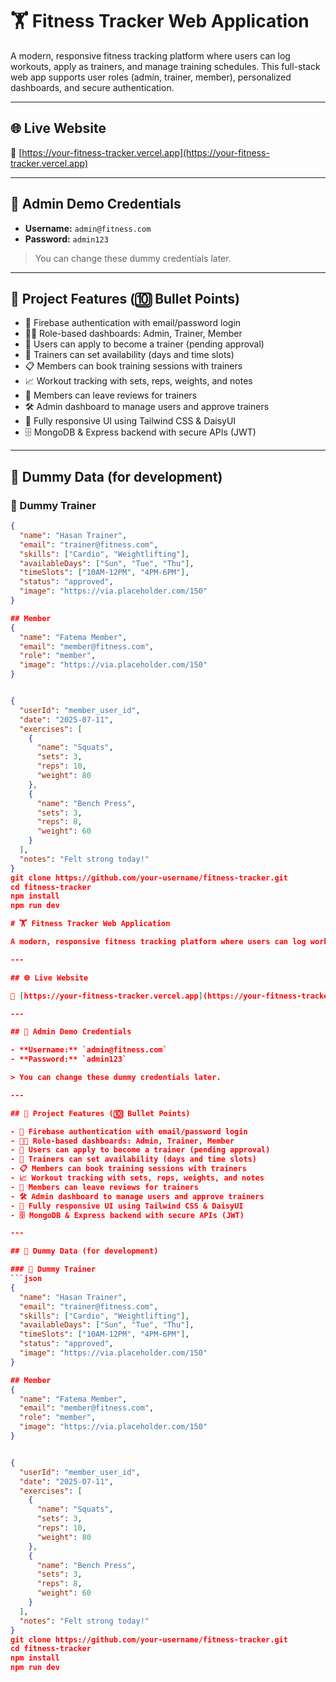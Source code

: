 # 🏋️ Fitness Tracker Web Application

A modern, responsive fitness tracking platform where users can log workouts, apply as trainers, and manage training schedules. This full-stack web app supports user roles (admin, trainer, member), personalized dashboards, and secure authentication.

---

## 🌐 Live Website

🔗 [https://your-fitness-tracker.vercel.app](https://your-fitness-tracker.vercel.app)

---

## 👤 Admin Demo Credentials

- **Username:** `admin@fitness.com`
- **Password:** `admin123`

> You can change these dummy credentials later.

---

## 🚀 Project Features (🔟 Bullet Points)

- 🔐 Firebase authentication with email/password login
- 🧑‍💼 Role-based dashboards: Admin, Trainer, Member
- 📝 Users can apply to become a trainer (pending approval)
- 📅 Trainers can set availability (days and time slots)
- 📋 Members can book training sessions with trainers
- 📈 Workout tracking with sets, reps, weights, and notes
- 💬 Members can leave reviews for trainers
- 🛠 Admin dashboard to manage users and approve trainers
- 📱 Fully responsive UI using Tailwind CSS & DaisyUI
- 🗄️ MongoDB & Express backend with secure APIs (JWT)

---

## 🧪 Dummy Data (for development)

### 🧑 Dummy Trainer
```json
{
  "name": "Hasan Trainer",
  "email": "trainer@fitness.com",
  "skills": ["Cardio", "Weightlifting"],
  "availableDays": ["Sun", "Tue", "Thu"],
  "timeSlots": ["10AM-12PM", "4PM-6PM"],
  "status": "approved",
  "image": "https://via.placeholder.com/150"
}

## Member 
{
  "name": "Fatema Member",
  "email": "member@fitness.com",
  "role": "member",
  "image": "https://via.placeholder.com/150"
}


{
  "userId": "member_user_id",
  "date": "2025-07-11",
  "exercises": [
    {
      "name": "Squats",
      "sets": 3,
      "reps": 10,
      "weight": 80
    },
    {
      "name": "Bench Press",
      "sets": 3,
      "reps": 8,
      "weight": 60
    }
  ],
  "notes": "Felt strong today!"
}
git clone https://github.com/your-username/fitness-tracker.git
cd fitness-tracker
npm install
npm run dev

# 🏋️ Fitness Tracker Web Application

A modern, responsive fitness tracking platform where users can log workouts, apply as trainers, and manage training schedules. This full-stack web app supports user roles (admin, trainer, member), personalized dashboards, and secure authentication.

---

## 🌐 Live Website

🔗 [https://your-fitness-tracker.vercel.app](https://your-fitness-tracker.vercel.app)

---

## 👤 Admin Demo Credentials

- **Username:** `admin@fitness.com`
- **Password:** `admin123`

> You can change these dummy credentials later.

---

## 🚀 Project Features (🔟 Bullet Points)

- 🔐 Firebase authentication with email/password login
- 🧑‍💼 Role-based dashboards: Admin, Trainer, Member
- 📝 Users can apply to become a trainer (pending approval)
- 📅 Trainers can set availability (days and time slots)
- 📋 Members can book training sessions with trainers
- 📈 Workout tracking with sets, reps, weights, and notes
- 💬 Members can leave reviews for trainers
- 🛠 Admin dashboard to manage users and approve trainers
- 📱 Fully responsive UI using Tailwind CSS & DaisyUI
- 🗄️ MongoDB & Express backend with secure APIs (JWT)

---

## 🧪 Dummy Data (for development)

### 🧑 Dummy Trainer
```json
{
  "name": "Hasan Trainer",
  "email": "trainer@fitness.com",
  "skills": ["Cardio", "Weightlifting"],
  "availableDays": ["Sun", "Tue", "Thu"],
  "timeSlots": ["10AM-12PM", "4PM-6PM"],
  "status": "approved",
  "image": "https://via.placeholder.com/150"
}

## Member 
{
  "name": "Fatema Member",
  "email": "member@fitness.com",
  "role": "member",
  "image": "https://via.placeholder.com/150"
}


{
  "userId": "member_user_id",
  "date": "2025-07-11",
  "exercises": [
    {
      "name": "Squats",
      "sets": 3,
      "reps": 10,
      "weight": 80
    },
    {
      "name": "Bench Press",
      "sets": 3,
      "reps": 8,
      "weight": 60
    }
  ],
  "notes": "Felt strong today!"
}
git clone https://github.com/your-username/fitness-tracker.git
cd fitness-tracker
npm install
npm run dev